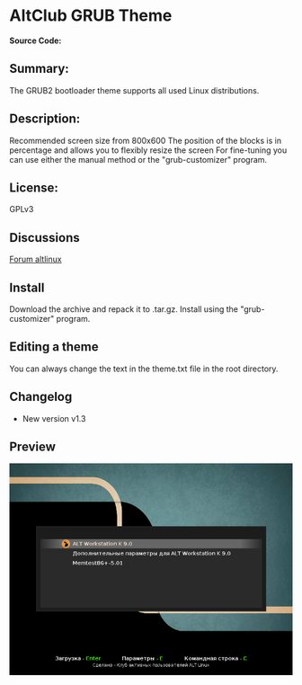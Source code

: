 # AltClub GRUB Theme

**Source Code:**

## Summary:
The GRUB2 bootloader theme supports all used Linux distributions.

## Description:
Recommended screen size from 800x600
The position of the blocks is in percentage and allows you to flexibly resize the screen
For fine-tuning you can use either the manual method or the "grub-customizer" program.

## License: 
GPLv3

## Discussions
[Forum altlinux](https://forum.altlinux.org/index.php?topic=43354.0)

## Install
Download the archive and repack it to .tar.gz.
Install using the "grub-customizer" program.

## Editing a theme
You can always change the text in the theme.txt file in the root directory.

## Changelog
* New version v1.3

## Preview
<p align="center">
  <img src="./preview/preview-1.png" alt="Size Limit CLI" width="738">
</p>
